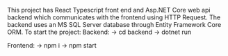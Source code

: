This project has React Typescript front end and Asp.NET Core web api backend which communicates with the frontend using HTTP Request. The backend uses an MS SQL Server database through Entity Framework Core ORM.
To start the project:
Backend:
-> cd backend
-> dotnet run

Frontend:
-> npm i
-> npm start
